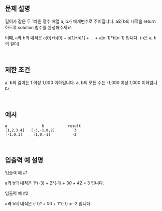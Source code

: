 ## 문제 설명

길이가 같은 두 1차원 정수 배열 a, b가 매개변수로 주어집니다. a와 b의 내적을 return 하도록 solution 함수를 완성해주세요.

이때, a와 b의 내적은 a[0]*b[0] + a[1]*b[1] + ... + a[n-1]\*b[n-1] 입니다. (n은 a, b의 길이)

<br>

## 제한 조건

a, b의 길이는 1 이상 1,000 이하입니다.
a, b의 모든 수는 -1,000 이상 1,000 이하입니다.

<br>

## 예시

```
a	             b	         result
[1,2,3,4]	[-3,-1,0,2]	        3
[-1,0,1]	 [1,0,-1]	       -2
```

<br>

## 입출력 예 설명

입출력 예 #1

a와 b의 내적은 1*(-3) + 2*(-1) + 3*0 + 4*2 = 3 입니다.

입출력 예 #2

a와 b의 내적은 (-1)*1 + 0*0 + 1\*(-1) = -2 입니다.
